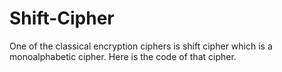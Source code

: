 # Shift-Cipher

One of the classical encryption ciphers is shift cipher which is a monoalphabetic cipher.
Here is the code of that cipher.
